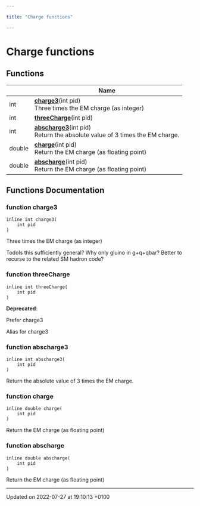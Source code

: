 ```yaml
---

title: "Charge functions"

---
```


# Charge functions



## Functions

|                | Name           |
| -------------- | -------------- |
| int | **[charge3](http://example.org/modules/group__mcutils__charge/#function-charge3)**(int pid)<br>Three times the EM charge (as integer)  |
| int | **[threeCharge](http://example.org/modules/group__mcutils__charge/#function-threecharge)**(int pid) |
| int | **[abscharge3](http://example.org/modules/group__mcutils__charge/#function-abscharge3)**(int pid)<br>Return the absolute value of 3 times the EM charge.  |
| double | **[charge](http://example.org/modules/group__mcutils__charge/#function-charge)**(int pid)<br>Return the EM charge (as floating point)  |
| double | **[abscharge](http://example.org/modules/group__mcutils__charge/#function-abscharge)**(int pid)<br>Return the EM charge (as floating point)  |


## Functions Documentation

### function charge3

```
inline int charge3(
    int pid
)
```

Three times the EM charge (as integer) 

TodoIs this sufficiently general? Why only gluino in g+q+qbar? Better to recurse to the related SM hadron code? 


### function threeCharge

```
inline int threeCharge(
    int pid
)
```


**Deprecated**: 

Prefer charge3 

Alias for charge3 


### function abscharge3

```
inline int abscharge3(
    int pid
)
```

Return the absolute value of 3 times the EM charge. 

### function charge

```
inline double charge(
    int pid
)
```

Return the EM charge (as floating point) 

### function abscharge

```
inline double abscharge(
    int pid
)
```

Return the EM charge (as floating point) 





-------------------------------

Updated on 2022-07-27 at 19:10:13 +0100